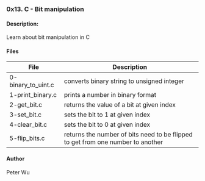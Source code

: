 ### 0x13. C - Bit manipulation

#### Description:
Learn about bit manipulation in C


#### Files
File | Description
---|---
0-binary\_to\_uint.c | converts binary string to unsigned integer
1-print\_binary.c | prints a number in binary format
2-get\_bit.c | returns the value of a bit at given index
3-set\_bit.c | sets the bit to 1 at given index
4-clear\_bit.c | sets the bit to 0 at given index
5-flip\_bits.c | returns the number of bits need to be flipped to get from one number to another

#### Author
Peter Wu
